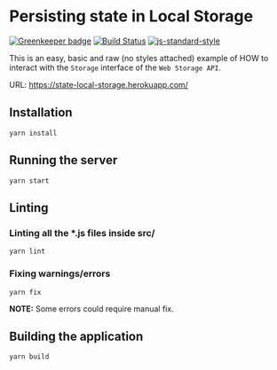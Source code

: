 # Persisting state in Local Storage

[![Greenkeeper badge](https://badges.greenkeeper.io/alpersonalwebsite/state-local-storage.svg)](https://greenkeeper.io/)
[![Build Status](https://travis-ci.com/alpersonalwebsite/state-local-storage.svg?branch=master)](https://travis-ci.com/alpersonalwebsite/state-local-storage)
[![js-standard-style](https://img.shields.io/badge/code%20style-standard-brightgreen.svg)](http://standardjs.com)


This is an easy, basic and raw (no styles attached) example of HOW to interact with the `Storage` interface of the `Web Storage API`.

URL: https://state-local-storage.herokuapp.com/

## Installation
```
yarn install
```

## Running the server

```
yarn start
```

## Linting 

### Linting all the *.js files inside src/

```
yarn lint
```

### Fixing warnings/errors

```
yarn fix
```

**NOTE:** Some errors could require manual fix.

## Building the application

```
yarn build
```
